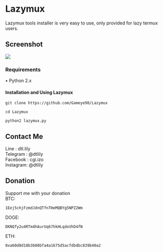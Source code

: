 # Lazymux
Lazymux tools installer is very easy to use, only provided for lazy termux users.

## Screenshot
<img src="core/lazymux.png">

### Requirements
• Python 2.x

#### Installation and Using Lazymux
```
git clone https://github.com/Gameye98/Lazymux
```
```
cd Lazymux
```
```
python2 lazymux.py
```

## Contact Me
Line     : dtl.lily<br>
Telegram : @dtlily<br>
Facebook : cgi.izo<br>
Instagram: @dtlily

## Donation
Support me with your donation<br>
BTC:
```
1Eej5chjFzmdJdnQTfnTHeMQBYg5NPZ2Wm
```
DOGE:
```
DKNQfy2u4RTm4hAurUq67hkHLqdoVhD4fN
```
ETH:
```
0xa60d8d18b3b08bfa4a1675d5acfdbdbc839b40a2
```